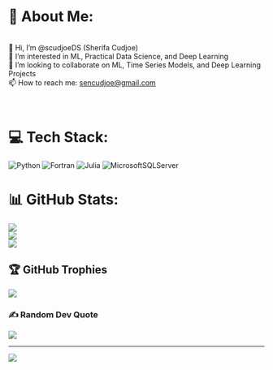 # 💫 About Me:
<br> 👋 Hi, I’m @scudjoeDS (Sherifa Cudjoe)<br>  👀 I’m interested in ML, Practical Data Science, and Deep Learning<br>  💞️ I’m looking to collaborate on ML, Time Series Models, and Deep Learning Projects<br>   📫 How to reach me: sencudjoe@gmail.com<br><br><br>


# 💻 Tech Stack:
![Python](https://img.shields.io/badge/python-3670A0?style=for-the-badge&logo=python&logoColor=ffdd54) ![Fortran](https://img.shields.io/badge/Fortran-%23734F96.svg?style=for-the-badge&logo=fortran&logoColor=white) ![Julia](https://img.shields.io/badge/-Julia-9558B2?style=for-the-badge&logo=julia&logoColor=white) ![MicrosoftSQLServer](https://img.shields.io/badge/Microsoft%20SQL%20Sever-CC2927?style=for-the-badge&logo=microsoft%20sql%20server&logoColor=white)
# 📊 GitHub Stats:
![](https://github-readme-stats.vercel.app/api?username=scudjoeDS&theme=maroongold&hide_border=false&include_all_commits=true&count_private=true)<br/>
![](https://github-readme-streak-stats.herokuapp.com/?user=scudjoeDS&theme=maroongold&hide_border=false)<br/>
![](https://github-readme-stats.vercel.app/api/top-langs/?username=scudjoeDS&theme=maroongold&hide_border=false&include_all_commits=true&count_private=true&layout=compact)

## 🏆 GitHub Trophies
![](https://github-profile-trophy.vercel.app/?username=scudjoeDS&theme=juicyfresh&no-frame=false&no-bg=false&margin-w=4)

### ✍️ Random Dev Quote
![](https://quotes-github-readme.vercel.app/api?type=horizontal&theme=dark)

---
[![](https://visitcount.itsvg.in/api?id=scudjoeDS&icon=0&color=1)](https://visitcount.itsvg.in)

<!-- Proudly created with GPRM ( https://gprm.itsvg.in ) -->
